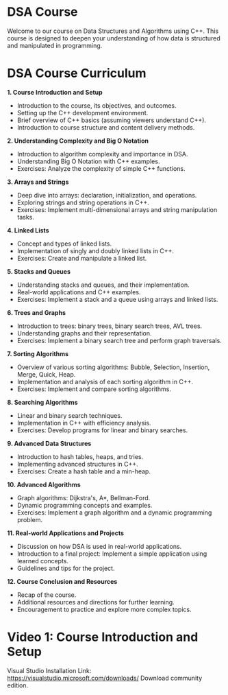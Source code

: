 # DSA Course
Welcome to our course on Data Structures and Algorithms using C++. This course is designed to deepen your understanding of how data is structured and manipulated in programming.
# DSA Course Curriculum

**1. Course Introduction and Setup**

* Introduction to the course, its objectives, and outcomes.
* Setting up the C++ development environment.
* Brief overview of C++ basics (assuming viewers understand C++).
* Introduction to course structure and content delivery methods.

**2. Understanding Complexity and Big O Notation**

* Introduction to algorithm complexity and importance in DSA.
* Understanding Big O Notation with C++ examples.
* Exercises: Analyze the complexity of simple C++ functions.

**3. Arrays and Strings**

* Deep dive into arrays: declaration, initialization, and operations.
* Exploring strings and string operations in C++.
* Exercises: Implement multi-dimensional arrays and string manipulation tasks.

**4. Linked Lists**

* Concept and types of linked lists.
* Implementation of singly and doubly linked lists in C++.
* Exercises: Create and manipulate a linked list.

**5. Stacks and Queues**

* Understanding stacks and queues, and their implementation.
* Real-world applications and C++ examples.
* Exercises: Implement a stack and a queue using arrays and linked lists.

**6. Trees and Graphs**

* Introduction to trees: binary trees, binary search trees, AVL trees.
* Understanding graphs and their representation.
* Exercises: Implement a binary search tree and perform graph traversals.

**7. Sorting Algorithms**

* Overview of various sorting algorithms: Bubble, Selection, Insertion, Merge, Quick, Heap.
* Implementation and analysis of each sorting algorithm in C++.
* Exercises: Implement and compare sorting algorithms.

**8. Searching Algorithms**

* Linear and binary search techniques.
* Implementation in C++ with efficiency analysis.
* Exercises: Develop programs for linear and binary searches.

**9. Advanced Data Structures**

* Introduction to hash tables, heaps, and tries.
* Implementing advanced structures in C++.
* Exercises: Create a hash table and a min-heap.

**10. Advanced Algorithms**

* Graph algorithms: Dijkstra's, A*, Bellman-Ford.
* Dynamic programming concepts and examples.
* Exercises: Implement a graph algorithm and a dynamic programming problem.

**11. Real-world Applications and Projects**
* Discussion on how DSA is used in real-world applications.
* Introduction to a final project: Implement a simple application using learned concepts.
* Guidelines and tips for the project.

**12. Course Conclusion and Resources**
* Recap of the course.
* Additional resources and directions for further learning.
* Encouragement to practice and explore more complex topics.

# Video 1: Course Introduction and Setup
Visual Studio Installation Link: https://visualstudio.microsoft.com/downloads/
Download community edition.

